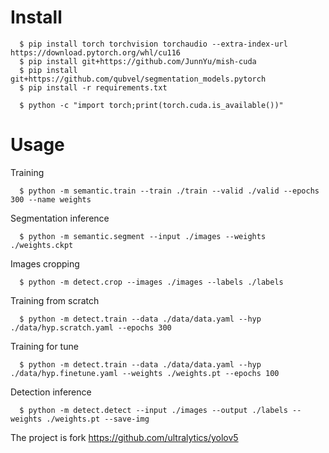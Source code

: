 


# Install
```
  $ pip install torch torchvision torchaudio --extra-index-url https://download.pytorch.org/whl/cu116
  $ pip install git+https://github.com/JunnYu/mish-cuda
  $ pip install git+https://github.com/qubvel/segmentation_models.pytorch
  $ pip install -r requirements.txt

  $ python -c "import torch;print(torch.cuda.is_available())"
```
# Usage
  Training
  ```
    $ python -m semantic.train --train ./train --valid ./valid --epochs 300 --name weights
  ```
  Segmentation inference
  ```
    $ python -m semantic.segment --input ./images --weights ./weights.ckpt
  ```
  Images cropping
  ```
    $ python -m detect.crop --images ./images --labels ./labels
  ```
  Training from scratch
  ```
    $ python -m detect.train --data ./data/data.yaml --hyp ./data/hyp.scratch.yaml --epochs 300
  ```
  Training for tune
  ```
    $ python -m detect.train --data ./data/data.yaml --hyp ./data/hyp.finetune.yaml --weights ./weights.pt --epochs 100
  ```
  Detection inference
  ```
    $ python -m detect.detect --input ./images --output ./labels --weights ./weights.pt --save-img
  ```

The project is fork https://github.com/ultralytics/yolov5
